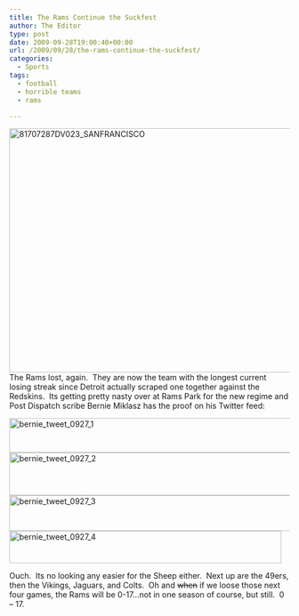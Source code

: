 ```yaml
---
title: The Rams Continue the Suckfest
author: The Editor
type: post
date: 2009-09-28T19:00:40+00:00
url: /2009/09/28/the-rams-continue-the-suckfest/
categories:
  - Sports
tags:
  - football
  - horrible teams
  - rams

---
```

[<img class="aligncenter size-full wp-image-1600" title="81707287DV023_SANFRANCISCO" src="http://punchingkitty.com/wp-content/uploads/2009/09/right_cross.jpg" alt="81707287DV023_SANFRANCISCO" width="660" height="440" srcset="http://media.punchingkitty.com/wordpress/2009/09/right_cross.jpg 660w, http://media.punchingkitty.com/wordpress/2009/09/right_cross-300x200.jpg 300w" sizes="(max-width: 660px) 100vw, 660px" />][1]The Rams lost, again.  They are now the team with the longest current losing streak since Detroit actually scraped one together against the Redskins.  Its getting pretty nasty over at Rams Park for the new regime and Post Dispatch scribe Bernie Miklasz has the proof on his Twitter feed:

[<img class="aligncenter size-full wp-image-1825" title="bernie_tweet_0927_1" src="http://punchingkitty.com/wp-content/uploads/2009/09/bernie_tweet_0927_1.png" alt="bernie_tweet_0927_1" width="524" height="62" srcset="http://media.punchingkitty.com/wordpress/2009/09/bernie_tweet_0927_1.png 524w, http://media.punchingkitty.com/wordpress/2009/09/bernie_tweet_0927_1-300x35.png 300w" sizes="(max-width: 524px) 100vw, 524px" />][2][<img class="aligncenter size-full wp-image-1826" title="bernie_tweet_0927_2" src="http://punchingkitty.com/wp-content/uploads/2009/09/bernie_tweet_0927_2.png" alt="bernie_tweet_0927_2" width="514" height="77" srcset="http://media.punchingkitty.com/wordpress/2009/09/bernie_tweet_0927_2.png 514w, http://media.punchingkitty.com/wordpress/2009/09/bernie_tweet_0927_2-300x44.png 300w" sizes="(max-width: 514px) 100vw, 514px" />][3][<img class="aligncenter size-full wp-image-1827" title="bernie_tweet_0927_3" src="http://punchingkitty.com/wp-content/uploads/2009/09/bernie_tweet_0927_3.png" alt="bernie_tweet_0927_3" width="518" height="64" srcset="http://media.punchingkitty.com/wordpress/2009/09/bernie_tweet_0927_3.png 518w, http://media.punchingkitty.com/wordpress/2009/09/bernie_tweet_0927_3-300x37.png 300w" sizes="(max-width: 518px) 100vw, 518px" />][4][<img class="aligncenter size-full wp-image-1828" title="bernie_tweet_0927_4" src="http://punchingkitty.com/wp-content/uploads/2009/09/bernie_tweet_0927_4.png" alt="bernie_tweet_0927_4" width="489" height="58" srcset="http://media.punchingkitty.com/wordpress/2009/09/bernie_tweet_0927_4.png 489w, http://media.punchingkitty.com/wordpress/2009/09/bernie_tweet_0927_4-300x35.png 300w" sizes="(max-width: 489px) 100vw, 489px" />][5]

Ouch.  Its no looking any easier for the Sheep either.  Next up are the 49ers, then the Vikings, Jaguars, and Colts.  Oh and <span style="text-decoration: line-through;">when</span> if we loose those next four games, the Rams will be 0-17&#8230;not in one season of course, but still.  0 &#8211; 17.

 [1]: http://punchingkitty.com/wp-content/uploads/2009/09/right_cross.jpg
 [2]: http://punchingkitty.com/wp-content/uploads/2009/09/bernie_tweet_0927_1.png
 [3]: http://punchingkitty.com/wp-content/uploads/2009/09/bernie_tweet_0927_2.png
 [4]: http://punchingkitty.com/wp-content/uploads/2009/09/bernie_tweet_0927_3.png
 [5]: http://punchingkitty.com/wp-content/uploads/2009/09/bernie_tweet_0927_4.png